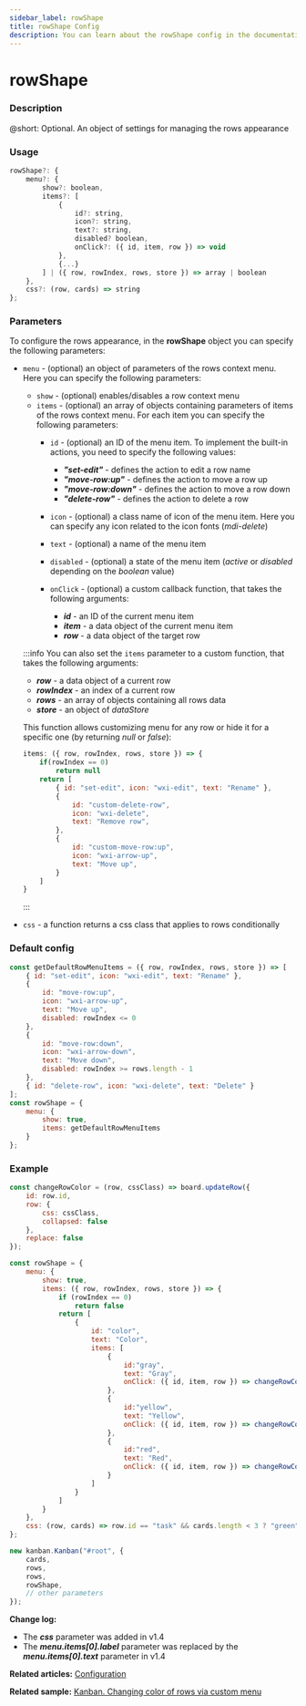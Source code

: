 ```yaml
---
sidebar_label: rowShape
title: rowShape Config
description: You can learn about the rowShape config in the documentation of the DHTMLX JavaScript Kanban library. Browse developer guides and API reference, try out code examples and live demos, and download a free 30-day evaluation version of DHTMLX Kanban.
---
```


# rowShape

### Description

@short: Optional. An object of settings for managing the rows appearance

### Usage

~~~jsx {}
rowShape?: {
	menu?: {
		show?: boolean, 
		items?: [
			{
				id?: string,
				icon?: string,
				text?: string,
				disabled? boolean,
				onClick?: ({ id, item, row }) => void
			}, 
			{...}
		] | ({ row, rowIndex, rows, store }) => array | boolean
	},
	css?: (row, cards) => string
};
~~~

### Parameters

To configure the rows appearance, in the **rowShape** object you can specify the following parameters:

- `menu` - (optional) an object of parameters of the rows context menu. Here you can specify the following parameters:
	- `show` - (optional) enables/disables a row context menu
	- `items` - (optional) an array of objects containing parameters of items of the rows context menu. For each item you can specify the following parameters:
		- `id` - (optional) an ID of the menu item. To implement the built-in actions, you need to specify the following values:
			- ***"set-edit"*** - defines the action to edit a row name
			- ***"move-row:up"*** - defines the action to move a row up
			- ***"move-row:down"*** - defines the action to move a row down
			- ***"delete-row"*** - defines the action to delete a row

		- `icon` - (optional) a class name of icon of the menu item. Here you can specify any icon related to the icon fonts (*mdi-delete*)
		- `text` - (optional) a name of the menu item
		- `disabled` - (optional) a state of the menu item (*active* or *disabled* depending on the *boolean* value)
		- `onClick` - (optional) a custom callback function, that takes the following arguments:
			- ***id*** - an ID of the current menu item
			- ***item*** - a data object of the current menu item
			- ***row*** - a data object of the target row

	:::info
	You can also set the `items` parameter to a custom function, that takes the following arguments:
	- ***row*** - a data object of a current row
	- ***rowIndex*** - an index of a current row
	- ***rows*** - an array of objects containing all rows data
	- ***store*** - an object of *dataStore*

	This function allows customizing menu for any row or hide it for a specific one (by returning *null* or *false*):

	~~~jsx {}
	items: ({ row, rowIndex, rows, store }) => {
		if(rowIndex == 0)
			return null
		return [
			{ id: "set-edit", icon: "wxi-edit", text: "Rename" },
			{
				id: "custom-delete-row",
				icon: "wxi-delete",
				text: "Remove row",
			},
			{
				id: "custom-move-row:up",
				icon: "wxi-arrow-up",
				text: "Move up",
			}
		]
	}
	~~~
	:::

- `css` - a function returns a css class that applies to rows conditionally

### Default config

~~~jsx {}
const getDefaultRowMenuItems = ({ row, rowIndex, rows, store }) => [
	{ id: "set-edit", icon: "wxi-edit", text: "Rename" },
    {
        id: "move-row:up",
        icon: "wxi-arrow-up",
        text: "Move up",
        disabled: rowIndex <= 0
    },
    {
        id: "move-row:down",
        icon: "wxi-arrow-down",
        text: "Move down",
        disabled: rowIndex >= rows.length - 1
    },
    { id: "delete-row", icon: "wxi-delete", text: "Delete" }
];
const rowShape = {
	menu: {
		show: true,
		items: getDefaultRowMenuItems
	}
};
~~~

### Example

~~~jsx {10-42,48}
const changeRowColor = (row, cssClass) => board.updateRow({ 
    id: row.id,
    row: {
        css: cssClass,
        collapsed: false
    },
    replace: false
});

const rowShape = {
	menu: {
		show: true,
		items: ({ row, rowIndex, rows, store }) => {
			if (rowIndex == 0) 
				return false
			return [
				{
                    id: "color",
                    text: "Color",
                    items: [
                        { 
                            id:"gray", 
                            text: "Gray",
                            onClick: ({ id, item, row }) => changeRowColor(row, "gray")
                        },
                        { 
                            id:"yellow", 
                            text: "Yellow",
                            onClick: ({ id, item, row }) => changeRowColor(row, "yellow")
                        },
                        { 
                            id:"red", 
                            text: "Red",
                            onClick: ({ id, item, row }) => changeRowColor(row, "red")
                        }
                    ]
                }
			]
		}
	},
	css: (row, cards) => row.id == "task" && cards.length < 3 ? "green" : "red"
};

new kanban.Kanban("#root", {
	cards,
	rows,
	rows,
	rowShape, 
	// other parameters
});
~~~

**Change log:**
- The ***css*** parameter was added in v1.4
- The ***menu.items[0].label*** parameter was replaced by the ***menu.items[0].text*** parameter in v1.4

**Related articles:** [Configuration](../../../guides/configuration)

**Related sample:** [Kanban. Changing color of rows via custom menu](https://snippet.dhtmlx.com/tev4ej9c?tag=kanban)
